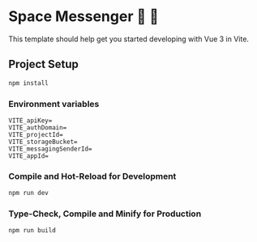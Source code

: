 # Space Messenger 💬 💫

This template should help get you started developing with Vue 3 in Vite.

## Project Setup

```sh
npm install
```

### Environment variables

```
VITE_apiKey=
VITE_authDomain=
VITE_projectId=
VITE_storageBucket=
VITE_messagingSenderId=
VITE_appId=
```

### Compile and Hot-Reload for Development

```sh
npm run dev
```

### Type-Check, Compile and Minify for Production

```sh
npm run build
```
